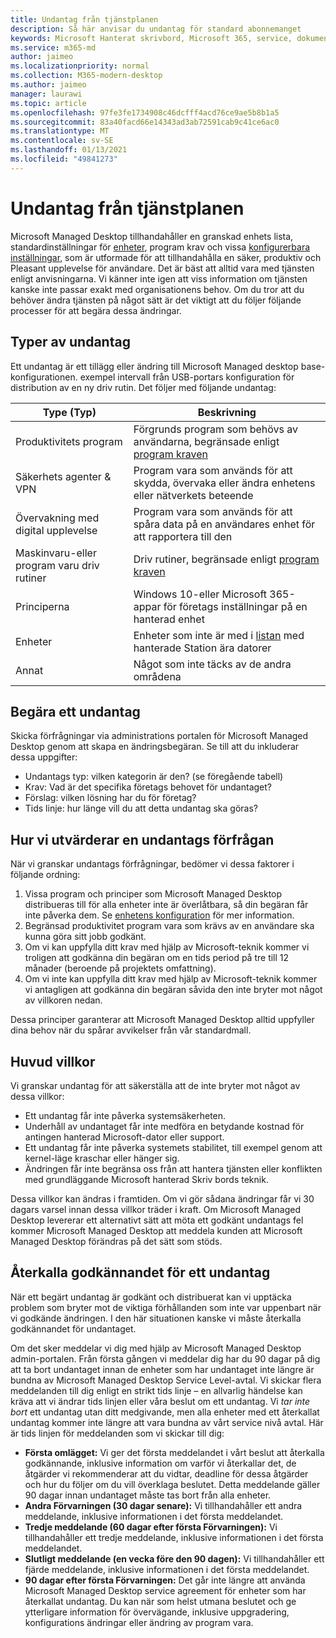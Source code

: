 ```yaml
---
title: Undantag från tjänstplanen
description: Så här anvisar du undantag för standard abonnemanget
keywords: Microsoft Hanterat skrivbord, Microsoft 365, service, dokumentation
ms.service: m365-md
author: jaimeo
ms.localizationpriority: normal
ms.collection: M365-modern-desktop
ms.author: jaimeo
manager: laurawi
ms.topic: article
ms.openlocfilehash: 97fe3fe1734908c46dcfff4acd76ce9ae5b8b1a5
ms.sourcegitcommit: 83a40facd66e14343ad3ab72591cab9c41ce6ac0
ms.translationtype: MT
ms.contentlocale: sv-SE
ms.lasthandoff: 01/13/2021
ms.locfileid: "49841273"
---
```

# <a name="exceptions-to-the-service-plan"></a>Undantag från tjänstplanen

Microsoft Managed Desktop tillhandahåller en granskad enhets lista, standardinställningar för [enheter](device-policies.md), program krav och vissa [konfigurerbara inställningar](../working-with-managed-desktop/config-setting-overview.md), som är utformade för att tillhandahålla en säker, produktiv och Pleasant upplevelse för användare. Det är bäst att alltid vara med tjänsten enligt anvisningarna. Vi känner inte igen att viss information om tjänsten kanske inte passar exakt med organisationens behov. Om du tror att du behöver ändra tjänsten på något sätt är det viktigt att du följer följande processer för att begära dessa ändringar.
 
## <a name="types-of-exceptions"></a>Typer av undantag

Ett undantag är ett tillägg eller ändring till Microsoft Managed desktop base-konfigurationen. exempel intervall från USB-portars konfiguration för distribution av en ny driv rutin. Det följer med följande undantag:

|Type (Typ)  |Beskrivning  |
|---------|---------|
|Produktivitets program     |  Förgrunds program som behövs av användarna, begränsade enligt [program kraven](mmd-app-requirements.md)       |
|Säkerhets agenter & VPN     |  Program vara som används för att skydda, övervaka eller ändra enhetens eller nätverkets beteende       |
|Övervakning med digital upplevelse     |  Program vara som används för att spåra data på en användares enhet för att rapportera till den       |
|Maskinvaru-eller program varu driv rutiner     |   Driv rutiner, begränsade enligt [program kraven](mmd-app-requirements.md)      |
|Principerna     | Windows 10-eller Microsoft 365-appar för företags inställningar på en hanterad enhet        |
|Enheter     | Enheter som inte är med i [listan](device-list.md) med hanterade Station ära datorer        |
|Annat     |  Något som inte täcks av de andra områdena       |
 
## <a name="request-an-exception"></a>Begära ett undantag

Skicka förfrågningar via administrations portalen för Microsoft Managed Desktop genom att skapa en ändringsbegäran. Se till att du inkluderar dessa uppgifter:

-   Undantags typ: vilken kategorin är den? (se föregående tabell)
-   Krav: Vad är det specifika företags behovet för undantaget?
-   Förslag: vilken lösning har du för företag?
-   Tids linje: hur länge vill du att detta undantag ska göras? 

## <a name="how-we-assess-an-exception-request"></a>Hur vi utvärderar en undantags förfrågan

När vi granskar undantags förfrågningar, bedömer vi dessa faktorer i följande ordning:
 
1.  Vissa program och principer som Microsoft Managed Desktop distribueras till för alla enheter inte är överlåtbara, så din begäran får inte påverka dem. Se [enhetens konfiguration](device-policies.md) för mer information.
2.  Begränsad produktivitet program vara som krävs av en användare ska kunna göra sitt jobb godkänt. 
3.  Om vi kan uppfylla ditt krav med hjälp av Microsoft-teknik kommer vi troligen att godkänna din begäran om en tids period på tre till 12 månader (beroende på projektets omfattning).
4.  Om vi inte kan uppfylla ditt krav med hjälp av Microsoft-teknik kommer vi antagligen att godkänna din begäran såvida den inte bryter mot något av villkoren nedan.  

Dessa principer garanterar att Microsoft Managed Desktop alltid uppfyller dina behov när du spårar avvikelser från vår standardmall. 

## <a name="key-conditions"></a>Huvud villkor

Vi granskar undantag för att säkerställa att de inte bryter mot något av dessa villkor:

-   Ett undantag får inte påverka systemsäkerheten. 
-   Underhåll av undantaget får inte medföra en betydande kostnad för antingen hanterad Microsoft-dator eller support.
-   Ett undantag får inte påverka systemets stabilitet, till exempel genom att kernel-läge kraschar eller hänger sig.
-   Ändringen får inte begränsa oss från att hantera tjänsten eller konflikten med grundläggande Microsoft hanterad Skriv bords teknik.

Dessa villkor kan ändras i framtiden. Om vi gör sådana ändringar får vi 30 dagars varsel innan dessa villkor träder i kraft.  Om Microsoft Managed Desktop levererar ett alternativt sätt att möta ett godkänt undantags fel kommer Microsoft Managed Desktop att meddela kunden att Microsoft Managed Desktop förändras på det sätt som stöds. 

## <a name="revoking-approval-for-an-exception"></a>Återkalla godkännandet för ett undantag

När ett begärt undantag är godkänt och distribuerat kan vi upptäcka problem som bryter mot de viktiga förhållanden som inte var uppenbart när vi godkände ändringen. I den här situationen kanske vi måste återkalla godkännandet för undantaget.
 
Om det sker meddelar vi dig med hjälp av Microsoft Managed Desktop admin-portalen. Från första gången vi meddelar dig har du 90 dagar på dig att ta bort undantaget innan de enheter som har undantaget inte längre är bundna av Microsoft Managed Desktop Service Level-avtal. Vi skickar flera meddelanden till dig enligt en strikt tids linje – en allvarlig händelse kan kräva att vi ändrar tids linjen eller våra beslut om ett undantag. Vi *tar inte bort* ett undantag utan ditt medgivande, men alla enheter med ett återkallat undantag kommer inte längre att vara bundna av vårt service nivå avtal. Här är tids linjen för meddelanden som vi skickar till dig:

- **Första omlägget:** Vi ger det första meddelandet i vårt beslut att återkalla godkännande, inklusive information om varför vi återkallar det, de åtgärder vi rekommenderar att du vidtar, deadline för dessa åtgärder och hur du följer om du vill överklaga beslutet. Detta meddelande gäller 90 dagar innan undantaget måste tas bort från alla enheter. 
- **Andra Förvarningen (30 dagar senare):** Vi tillhandahåller ett andra meddelande, inklusive informationen i det första meddelandet. 
- **Tredje meddelande (60 dagar efter första Förvarningen):** Vi tillhandahåller ett tredje meddelande, inklusive informationen i det första meddelandet. 
- **Slutligt meddelande (en vecka före den 90 dagen):** Vi tillhandahåller ett fjärde meddelande, inklusive informationen i det första meddelandet.
- **90 dagar efter första Förvarningen:** Det går inte längre att använda Microsoft Managed Desktop service agreement för enheter som har återkallat undantag. Du kan när som helst utmana beslutet och ge ytterligare information för övervägande, inklusive uppgradering, konfigurations ändringar eller ändring av program vara. 


